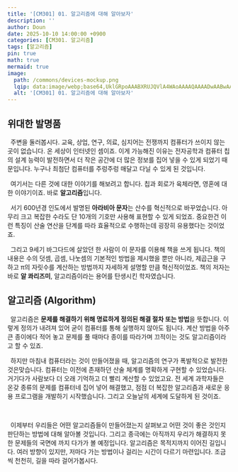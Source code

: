 ```yaml
---
title: '[CM301] 01. 알고리즘에 대해 알아보자'
description: ''
author: Doun
date: 2025-10-10 14:00:00 +0900
categories: [CM301. 알고리즘]
tags: [알고리즘]
pin: true
math: true
mermaid: true
image:
  path: /commons/devices-mockup.png
  lqip: data:image/webp;base64,UklGRpoAAABXRUJQVlA4WAoAAAAQAAAADwAABwAAQUxQSDIAAAARL0AmbZurmr57yyIiqE8oiG0bejIYEQTgqiDA9vqnsUSI6H+oAERp2HZ65qP/VIAWAFZQOCBCAAAA8AEAnQEqEAAIAAVAfCWkAALp8sF8rgRgAP7o9FDvMCkMde9PK7euH5M1m6VWoDXf2FkP3BqV0ZYbO6NA/VFIAAAA
  alt: '[CM301] 01. 알고리즘에 대해 알아보자'
---
```


## 위대한 발명품

 &ensp;주변을 둘러봅시다. 교육, 상업, 연구, 의료, 심지어는 전쟁까지 컴퓨터가 쓰이지 않는 곳이 없습니다. 온 세상이 인터넷인 셈이죠. 이게 가능해진 이유는 전자공학과 컴퓨터 칩의 설계 능력이 발전하면서 더 작은 공간에 더 많은 정보를 집어 넣을 수 있게 되었기 때문입니다. 누구나 최첨단 컴퓨터를 주렁주렁 매달고 다닐 수 있게 된 것입니다.

 &ensp;여기서는 다른 것에 대한 이야기를 해보려고 합니다. 칩과 회로가 육체라면, 영혼에 대한 이야기이죠. 바로 **알고리즘**입니다.

 &ensp;서기 600년경 인도에서 발명된 **아라비아 문자**는 산수를 혁신적으로 바꾸었습니다. 아무리 크고 복잡한 수라도 단 10개의 기호만 사용해 표현할 수 있게 되었죠. 중요한건 이런 특징이 산술 연산을 단계를 따라 효율적으로 수행하는데 굉장히 유용했다는 것이었죠.

 &ensp;그리고 9세기 바그다드에 살았던 한 사람이 이 문자를 이용해 책을 쓰게 됩니다. 책의 내용은 수의 덧셈, 곱셈, 나눗셈의 기본적인 방법을 제시했을 뿐만 아니라, 제곱근을 구하고 π의 자릿수를 계산하는 방법까지 자세하게 설명할 만큼 혁신적이었죠. 책의 저자는 바로 **알 콰리즈미**, 알고리즘이라는 용어를 탄생시킨 학자였습니다.

## 알고리즘 (Algorithm)

 &ensp;알고리즘은 **문제를 해결하기 위해 명료하게 정의된 해결 절차 또는 방법**을 뜻합니다. 이렇게 정의가 내려져 있어 굳이 컴퓨터를 통해 실행하지 않아도 됩니다. 계산 방법을 아주 큰 종이에다 적어 놓고 문제를 풀 때마다 종이를 따라가며 끄적이는 것도 알고리즘이라고 할 수 있죠.

 &ensp;하지만 마침내 컴퓨터라는 것이 만들어졌을 때, 알고리즘의 연구가 폭발적으로 발전한 것은맞습니다. 컴퓨터는 이전에 존재하던 산술 체계를 명확하게 구현할 수 있었습니다. 거기다가 사람보다 더 오래 기억하고 더 빨리 계산할 수 있었고요. 전 세계 과학자들은 온갖 종류의 문제를 컴퓨터네 집어 넣어 해결했고, 점점 더 복잡한 알고리즘과 새로운 응용 프로그램을 개발하기 시작했습니다. 그리고 오늘날의 세계에 도달하게 된 것이죠.

<br>

 &ensp;이제부터 우리들은 어떤 알고리즘들이 만들어졌는지 살펴보고 어떤 것이 좋은 것인지 판단하는 방법에 대해 알아볼 것입니다. 그리고 종극에는 아직까지 우리가 해결하지 못한 문제들의 국면에 까지 다가가 볼 예정입니다. 알고리즘은 목적지까지 이어진 길입니다. 여러 방향이 있지만, 저마다 가는 방법이나 걸리는 시간이 다르기 마련입니다. 조금씩 천천히, 길을 따라 걸어가봅시다.